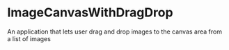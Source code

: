 # ImageCanvasWithDragDrop
An application that lets user drag and drop images to the canvas area from a list of images
